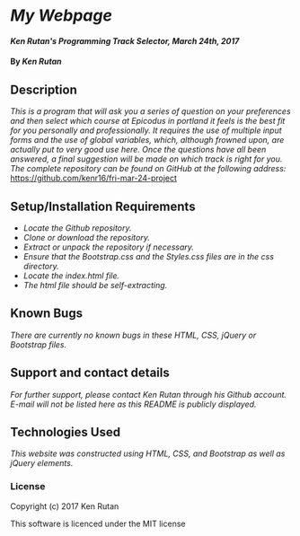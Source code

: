# _My Webpage_

#### _Ken Rutan's Programming Track Selector, March 24th, 2017_

#### By _**Ken Rutan**_

## Description

_This is a program that will ask you a series of question on your preferences and then select which course at Epicodus in portland it feels is the best fit for you personally and professionally.  It requires the use of multiple input forms and the use of global variables, which, although frowned upon, are actually put to very good use here.  Once the questions have all been answered, a final suggestion will be made on which track is right for you.
The complete repository can be found on GitHub at the following address:_
https://github.com/kenr16/fri-mar-24-project

## Setup/Installation Requirements

* _Locate the Github repository._
* _Clone or download the repository._
* _Extract or unpack the repository if necessary._
* _Ensure that the Bootstrap.css and the Styles.css files are in the css directory._
* _Locate the index.html file._
* _The html file should be self-extracting._

## Known Bugs

_There are currently no known bugs in these HTML, CSS, jQuery or Bootstrap files._

## Support and contact details

_For further support, please contact Ken Rutan through his Github account.  E-mail will not be listed here as this README is publicly displayed._

## Technologies Used

_This website was constructed using HTML, CSS, and Bootstrap as well as jQuery elements._

### License

Copyright (c) 2017 Ken Rutan

This software is licenced under the MIT license
